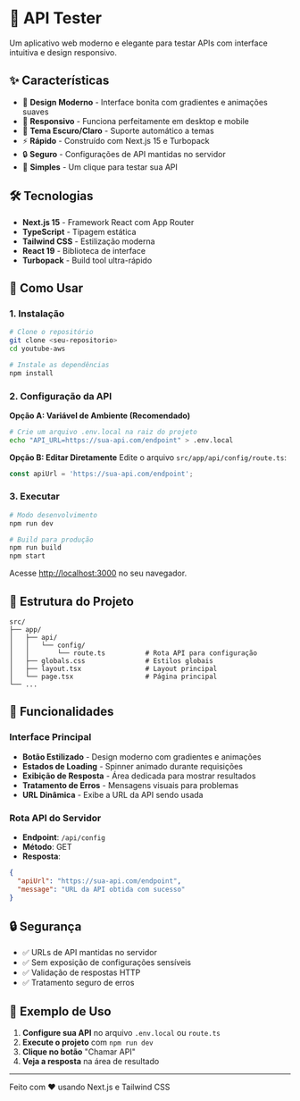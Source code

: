 # 🚀 API Tester

Um aplicativo web moderno e elegante para testar APIs com interface intuitiva e design responsivo.

## ✨ Características

- 🎨 **Design Moderno** - Interface bonita com gradientes e animações suaves
- 📱 **Responsivo** - Funciona perfeitamente em desktop e mobile
- 🌙 **Tema Escuro/Claro** - Suporte automático a temas
- ⚡ **Rápido** - Construído com Next.js 15 e Turbopack
- 🔒 **Seguro** - Configurações de API mantidas no servidor
- 🎯 **Simples** - Um clique para testar sua API

## 🛠️ Tecnologias

- **Next.js 15** - Framework React com App Router
- **TypeScript** - Tipagem estática
- **Tailwind CSS** - Estilização moderna
- **React 19** - Biblioteca de interface
- **Turbopack** - Build tool ultra-rápido

## 🚀 Como Usar

### 1. Instalação

```bash
# Clone o repositório
git clone <seu-repositorio>
cd youtube-aws

# Instale as dependências
npm install
```

### 2. Configuração da API

**Opção A: Variável de Ambiente (Recomendado)**
```bash
# Crie um arquivo .env.local na raiz do projeto
echo "API_URL=https://sua-api.com/endpoint" > .env.local
```

**Opção B: Editar Diretamente**
Edite o arquivo `src/app/api/config/route.ts`:
```typescript
const apiUrl = 'https://sua-api.com/endpoint';
```

### 3. Executar

```bash
# Modo desenvolvimento
npm run dev

# Build para produção
npm run build
npm start
```

Acesse [http://localhost:3000](http://localhost:3000) no seu navegador.

## 📁 Estrutura do Projeto

```
src/
├── app/
│   ├── api/
│   │   └── config/
│   │       └── route.ts          # Rota API para configuração
│   ├── globals.css               # Estilos globais
│   ├── layout.tsx                # Layout principal
│   └── page.tsx                  # Página principal
└── ...
```

## 🔧 Funcionalidades

### Interface Principal
- **Botão Estilizado** - Design moderno com gradientes e animações
- **Estados de Loading** - Spinner animado durante requisições
- **Exibição de Resposta** - Área dedicada para mostrar resultados
- **Tratamento de Erros** - Mensagens visuais para problemas
- **URL Dinâmica** - Exibe a URL da API sendo usada

### Rota API do Servidor
- **Endpoint**: `/api/config`
- **Método**: GET
- **Resposta**:
```json
{
  "apiUrl": "https://sua-api.com/endpoint",
  "message": "URL da API obtida com sucesso"
}
```

## 🔒 Segurança

- ✅ URLs de API mantidas no servidor
- ✅ Sem exposição de configurações sensíveis
- ✅ Validação de respostas HTTP
- ✅ Tratamento seguro de erros

## 📝 Exemplo de Uso

1. **Configure sua API** no arquivo `.env.local` ou `route.ts`
2. **Execute o projeto** com `npm run dev`
3. **Clique no botão** "Chamar API"
4. **Veja a resposta** na área de resultado

---

Feito com ❤️ usando Next.js e Tailwind CSS